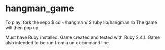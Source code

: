 # hangman_game

To play: 
  fork the repo
  $ cd ~/hangman/
  $ ruby lib/hangman.rb
The game will then pop up.

Must have Ruby installed. 
Game created and tested with Ruby 2.4.1.
Game also intended to be run from a unix command line.

